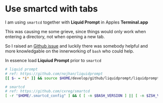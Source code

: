 # Use smartcd with tabs

I am using `smartcd` together with **Liquid Prompt** in Apples **Terminal.app**

This was causing me some grieve, since things would only work when entering a directory, not when opening a new tab.

So I raised an [Github issue](https://github.com/cxreg/smartcd/issues/48) and luckily there was somebody helpful and more knowledgable on the innerworking of `bash` who could help.

In essence load **Liquiud Prompt** prior to `smartcd`

```bash
# liquid prompt
# ref: https://github.com/nojhan/liquidprompt
[[ $- = *i* ]] && source $HOME/develop/github/liquidprompt/liquidprompt

# smartcd
# ref: https://github.com/cxreg/smartcd
[ -r "$HOME/.smartcd_config" ] && ( [ -n $BASH_VERSION ] || [ -n $ZSH_VERSION ] ) && source ~/.smartcd_config
```

